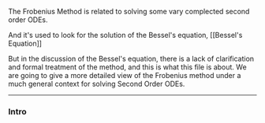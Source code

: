 The Frobenius Method is related to solving some vary complected second order ODEs. 

And it's used to look for the solution of the Bessel's equation, [[Bessel's Equation]]

But in the discussion of the Bessel's equation, there is a lack of clarification and formal treatment of the method, and this is what this file is about. We are going to give a more detailed view of the Frobenius method under a much general context for solving Second Order ODEs. 

---
### **Intro**

